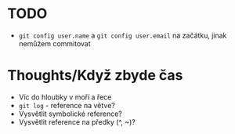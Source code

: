 # TODO
* `git config user.name` a `git config user.email` na začátku, jinak nemůžem commitovat

# Thoughts/Když zbyde čas
* Víc do hloubky v moří a řece
* `git log` - reference na větve?
* Vysvětlit symbolické reference?
* Vysvětlit reference na předky (^, ~)?
